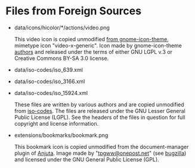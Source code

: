 Files from Foreign Sources
==========================

 * data/icons/hicolor/*/actions/video.png

    This video icon is copied unmodified [from gnome-icon-theme][1],
    mimetype icon "video-x-generic". Icon made by gnome-icon-theme
    [authors][2] and released under the terms of either GNU LGPL v.3
    or Creative Commons BY-SA 3.0 license.

 [1]: http://git.gnome.org/browse/gnome-icon-theme
 [2]: http://git.gnome.org/browse/gnome-icon-theme/tree/AUTHORS

 * data/iso-codes/iso_639.xml
 * data/iso-codes/iso_3166.xml
 * data/iso-codes/iso_15924.xml

    These files are written by various authors and are copied
    unmodified from [iso-codes][3]. The files are released under
    the GNU Lesser General Public License (LGPL). See the headers of
    the files in question for full copyright and license information.

 [3]: http://pkg-isocodes.alioth.debian.org/

 * extensions/bookmarks/bookmark.png

    This bookmark icon is copied unmodified from the document-manager
    plugin of [Anjuta][4]. Image made by "tpgww@onepost.net"
    (see [bugzilla][5]) and licensed under the GNU General Public
    License (GPL).

 [4]: http://anjuta.sourceforge.net/
 [5]: http://bugzilla.gnome.org/show_bug.cgi?id=480093
